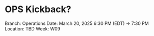 # OPS Kickback?

Branch: Operations
Date: March 20, 2025 6:30 PM (EDT) → 7:30 PM
Location: TBD
Week: W09